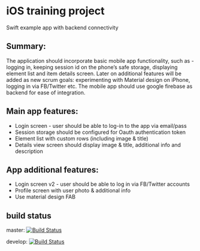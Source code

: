 # iOS training project
Swift example app with backend connectivity


## Summary:
The application should incorporate basic mobile app functionality, such as - logging in, keeping session id on the phone’s safe storage, displaying element list and item details screen. Later on additional features will be added as new scrum goals: experimenting with Material design on iPhone, logging in via FB/Twitter etc.
The mobile app should use google firebase as backend for ease of integration.
## Main app features:
- Login screen - user should be able to log-in to the app via email/pass
- Session storage should be configured for Oauth authentication token
- Element list with custom rows (including image & title)
- Details view screen should display image & title, additional info and description
## App additional features:
- Login screen v2 - user should be able to log in via FB/Twitter accounts
- Profile screen with user photo & additional info
- Use material design FAB


## build status


master: [![Build Status](https://travis-ci.org/kosiara/swift-basic-example.svg?branch=master)](https://travis-ci.org/kosiara/swift-basic-example)


develop: [![Build Status](https://travis-ci.org/kosiara/swift-basic-example.svg?branch=develop)](https://travis-ci.org/kosiara/swift-basic-example)
